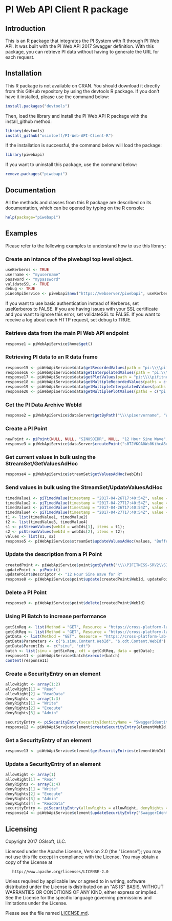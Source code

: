 PI Web API Client R package
=========

## Introduction

This is an R package that integrates the PI System with R through PI Web API. It was built with the PI Web API 2017 Swagger definition. With this package, you can retrieve PI data without having to generate the URL for each request. 

## Installation

This R package is not available on CRAN. You should download it directly from this GitHub repository by using the devtools R package. If you don't have it installed, please use the command below:

```r
install.packages("devtools")
```

Then, load the library and install the PI Web API R package with the install_github method: 

```r
library(devtools)
install_github("osimloeff/PI-Web-API-Client-R")
```

If the installation is successful, the command below will load the package:

```r
library(piwebapi)
```

If you want to uninstall this package, use the command below:

```r
remove.packages("piwebapi")
```



## Documentation

All the methods and classes from this R package are described on its documentation, which can be opened by typing on the R console:

```r
help(package="piwebapi") 
```

## Examples

Please refer to the following examples to understand how to use this library: 


### Create an intance of the piwebapi top level object.

```r
useKerberos <- TRUE
username <- "myusername"
password <- "mypassword"
validateSSL <- TRUE
debug <- TRUE
piWebApiService <- piwebapi$new("https://webserver/piwebapi", useKerberos, username, password, validateSSL, debug)
```

If you want to use basic authentication instead of Kerberos, set useKerberos to FALSE.
If you are having issues with your SSL certificate and you want to ignore this error, set validateSSL to FALSE.
If you want to receive a log about each HTTP request, set debug to TRUE.

### Retrieve data from the main PI Web API endpoint

```r
response1 = piWebApiService$home$get()
```

### Retrieving PI data to an R data frame


```r
response15 <- piWebApiService$data$getRecordedValues(path = "pi:\\\\pifitness-srv2\\sinusoid", startTime = "y-2d", endTime = "t")
response16 <- piWebApiService$data$getInterpolatedValues(path = "pi:\\\\pifitness-srv2\\sinusoid", startTime = "y-2d", endTime = "t", interval = "1h")
response17 <- piWebApiService$data$getPlotValues(path = "pi:\\\\pifitness-srv2\\sinusoid", startTime = "y-2d", endTime = "t", intervals = 30)
response18 <- piWebApiService$data$getMultipleRecordedValues(paths = c("pi:\\\\pifitness-srv2\\sinusoid", "pi:\\\\pifitness-srv2\\sinusoidu"), startTime = "y-2d", endTime = "t")
response19 <- piWebApiService$data$getMultipleInterpolatedValues(paths = c("pi:\\\\pifitness-srv2\\sinusoid", "pi:\\\\pifitness-srv2\\sinusoidu"), startTime = "y-2d", endTime = "t", interval = "1h")
response20 <- piWebApiService$data$getMultiplePlotValues(paths = c("pi:\\\\pifitness-srv2\\sinusoid", "pi:\\\\pifitness-srv2\\sinusoidu"), startTime = "y-2d", endTime = "t", intervals = 30)
```




### Get the PI Data Archive WebId

```r
response2 = piWebApiService$dataServer$getByPath("\\\\piservername", "WebId")
```

### Create a PI Point

```r
newPoint <- piPoint(NULL, NULL, "SINUSOIDR", NULL, "12 Hour Sine Wave", "classic", "Float32", NULL, NULL, NULL, NULL, NULL)
response3 = piWebApiService$dataServer$createPoint("s0TJVKOA0Ws0KihcA8rM1GogUElGSVRORVNTLVNSVjI", newPoint)
```



### Get current values in bulk using the StreamSet/GetValuesAdHoc

```r
response4 = piWebApiService$streamSet$getValuesAdHoc(webIds)
```

### Send values in bulk using the StreamSet/UpdateValuesAdHoc

```r
timedValue1 <- piTimedValue(timestamp = "2017-04-26T17:40:54Z", value = 30)
timedValue2 <- piTimedValue(timestamp = "2017-04-27T17:40:54Z", value = 31)
timedValue3 <- piTimedValue(timestamp = "2017-04-26T17:40:54Z", value = 32)
timedValue4 <- piTimedValue(timestamp = "2017-04-27T17:40:54Z", value = 33)
t1 <- list(timedValue1, timedValue2)
t2 <- list(timedValue3, timedValue4)
s1 <- piStreamValues(webId = webIds[1], items = t1);
s2 <- piStreamValues(webId = webIds[2], items = t2);
values <- list(s1, s2)
response5 <- piWebApiService$streamSet$updateValuesAdHoc(values, "BufferIfPossible", "Replace");
```


### Update the description from a PI Point


```r
createdPoint <- piWebApiService$point$getByPath("\\\\PIFITNESS-SRV2\\SINUSOIDR")
updatePoint <- piPoint()
updatePoint$Descriptor <- "12 Hour Sine Wave for R"
response8 <- piWebApiService$point$update(createdPoint$WebId, updatePoint)
```


### Delete a PI Point

```r
response9 <- piWebApiService$point$delete(createdPoint$WebId)
```



### Using PI Batch to increase performance

```r
getSinReq <- list(Method = "GET", Resource = "https://cross-platform-lab-uc2017.osisoft.com/piwebapi/points?path=\\\\pifitness-srv2\\sinusoid")
getCdtReq <- list(Method = "GET", Resource = "https://cross-platform-lab-uc2017.osisoft.com/piwebapi/points?path=\\\\pifitness-srv2\\cdt158")
getData <- list(Method = "GET", Resource = "https://cross-platform-lab-uc2017.osisoft.com/piwebapi/streamsets/value?webid={0}&webid={1}")
getData$Parameters <- c("$.sinu.Content.WebId", "$.cdt.Content.WebId")
getData$ParentIds <- c("sinu", "cdt")
batch <- list(sinu = getSinReq, cdt = getCdtReq, data = getData);
response11 <- piWebApiService$batch$execute(batch)
content(response11)
```



### Create a SecurityEntry on an element
```r
allowRight <- array(1:2)
allowRight[1] = "Read"
allowRight[2] = "ReadData"
denyRights <- array(1:3)
denyRights[1] = "Write"
denyRights[2] = "Execute"
denyRights[3] = "Admin"

securityEntry <- piSecurityEntry(securityIdentityName = "SwaggerIdentity", allowRights = as.list(allowRight), denyRights = as.list(denyRights))
response12 <- piWebApiService$element$createSecurityEntry(elementWebId, securityEntry, TRUE);
```


### Get a SecurityEntry of an element

```r
response13 <- piWebApiService$element$getSecurityEntries(elementWebId)
```


### Update a SecurityEntry of an element

```r
allowRight <- array(1)
allowRight[1] = "Read"
denyRights <- array(1:4)
denyRights[1] = "Write"
denyRights[2] = "Execute"
denyRights[3] = "Admin"
denyRights[4] = "ReadData"
securityEntry <- piSecurityEntry(allowRights = allowRight, denyRights = denyRights)
response14 <- piWebApiService$element$updateSecurityEntry("SwaggerIdentity", elementWebId, securityEntry, TRUE)
```



## Licensing
Copyright 2017 OSIsoft, LLC.

   Licensed under the Apache License, Version 2.0 (the "License");
   you may not use this file except in compliance with the License.
   You may obtain a copy of the License at

       http://www.apache.org/licenses/LICENSE-2.0

   Unless required by applicable law or agreed to in writing, software
   distributed under the License is distributed on an "AS IS" BASIS,
   WITHOUT WARRANTIES OR CONDITIONS OF ANY KIND, either express or implied.
   See the License for the specific language governing permissions and
   limitations under the License.
   
Please see the file named [LICENSE.md](LICENSE.md).
